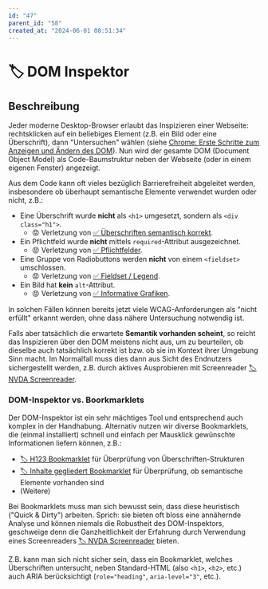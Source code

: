 ```yaml
---
id: "47"
parent_id: "58"
created_at: "2024-06-01 08:51:34"
---
```


# 🏷️ DOM Inspektor

## Beschreibung

Jeder moderne Desktop-Browser erlaubt das Inspizieren einer Webseite: rechtsklicken auf ein beliebiges Element (z.B. ein Bild oder eine Überschrift), dann "Untersuchen" wählen (siehe [Chrome: Erste Schritte zum Anzeigen und Ändern des DOM](https://developer.chrome.com/docs/devtools/dom)). Nun wird der gesamte DOM (Document Object Model) als Code-Baumstruktur neben der Webseite (oder in einem eigenen Fenster) angezeigt.

Aus dem Code kann oft vieles bezüglich Barrierefreiheit abgeleitet werden, insbesondere ob überhaupt semantische Elemente verwendet wurden oder nicht, z.B.:

- Eine Überschrift wurde **nicht** als `<h1>` umgesetzt, sondern als `<div class="h1">`.
    - 😡 Verletzung von [✅ Überschriften semantisch korrekt](/de/wcag/1.3.1a-ueberschriften-struktur/ueberschriften-semantisch-korrekt).
- Ein Pflichtfeld wurde **nicht** mittels `required`-Attribut ausgezeichnet.
    - 😡 Verletzung von [✅ Pflichtfelder](/de/wcag/3.3.2-beschriftungen-labels-oder-anweisungen/pflichtfelder).
- Eine Gruppe von Radiobuttons werden **nicht** von einem `<fieldset>` umschlossen.
    - 😡 Verletzung von [✅ Fieldset / Legend](/de/wcag/1.3.1c-formular-beziehungen/fieldset-legend).
- Ein Bild hat **kein** `alt`-Attribut.
    - 😡 Verletzung von [✅ Informative Grafiken](/de/wcag/1.1.1-nicht-text-inhalt/informative-grafiken).

In solchen Fällen können bereits jetzt viele WCAG-Anforderungen als "nicht erfüllt" erkannt werden, ohne dass nähere Untersuchung notwendig ist.

Falls aber tatsächlich die erwartete **Semantik vorhanden scheint**, so reicht das Inspizieren über den DOM meistens nicht aus, um zu beurteilen, ob dieselbe auch tatsächlich korrekt ist bzw. ob sie im Kontext ihrer Umgebung Sinn macht. Im Normalfall muss dies dann aus Sicht des Endnutzers sichergestellt werden, z.B. durch aktives Ausprobieren mit Screenreader [🏷️ NVDA Screenreader](/de/tags/werkzeuge/screenreader/desktop-screenreader/nvda-screenreader).

### DOM-Inspektor vs. Boorkmarklets

Der DOM-Inspektor ist ein sehr mächtiges Tool und entsprechend auch komplex in der Handhabung. Alternativ nutzen wir diverse Bookmarklets, die (einmal installiert) schnell und einfach per Mausklick gewünschte Informationen liefern können, z.B.:

- [🏷️ H123 Bookmarklet](/de/tags/werkzeuge/bookmarklets/h123-bookmarklet) für Überprüfung von Überschriften-Strukturen
- [🏷️ Inhalte gegliedert Bookmarklet](/de/tags/werkzeuge/bookmarklets/inhalte-gegliedert-bookmarklet) für Überprüfung, ob semantische Elemente vorhanden sind
- (Weitere)

Bei Bookmarklets muss man sich bewusst sein, dass diese heuristisch ("Quick & Dirty") arbeiten. Sprich: sie bieten oft bloss eine annähernde Analyse und können niemals die Robustheit des DOM-Inspektors, geschweige denn die Ganzheitlichkeit der Erfahrung durch Verwendung eines Screenreaders [🏷️ NVDA Screenreader](/de/tags/werkzeuge/screenreader/desktop-screenreader/nvda-screenreader) bieten.

Z.B. kann man sich nicht sicher sein, dass ein Bookmarklet, welches Überschriften untersucht, neben Standard-HTML (also `<h1>`, `<h2>`, etc.) auch ARIA berücksichtigt (`role="heading"`, `aria-level="3"`, etc.).